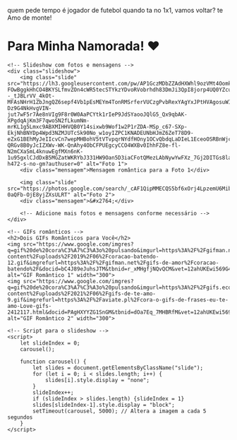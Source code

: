 <!DOCTYPE html>
<html lang="pt-br">
<head>
    <meta charset="UTF-8">
    <meta name="viewport" content="width=device-width, initial-scale=1.0">
    <title>Te Amo!</title>
</head>
<body>
    <p>quem pede tempo é jogador de futebol quando ta no 1x1, vamos voltar? te Amo de monte!</p>
</body>
</html>

<!DOCTYPE html>
<html lang="pt-br">
<head>
    <meta charset="UTF-8">
    <meta name="viewport" content="width=device-width, initial-scale=1.0">
    <title>&#x2764;</title>
    <style>
        /* Estilos para o slideshow */
        .slideshow {
            max-width: 100%;
            max-height: 100%;
            margin: auto;
            text-align: center;
        }
        .slide {
            display: none;
            width: 100%;
            height: auto;
        }
        /* Estilos para as mensagens */
        .mensagem {
            margin-top: 20px;
            font-size: 20px;
            color: #333;
        }
    </style>
</head>
<body>
    <h1>Para Minha Namorada!  &#x2764;</h1>

    <!-- Slideshow com fotos e mensagens -->
    <div class="slideshow">
        <img class="slide" src="https://lh3.googleusercontent.com/pw/AP1GczMDbZZAdHXWhl9ozVMt4Oomk2bVj6lAe1qAQ-FOwBggkHhCO4BKYSLfmvZOn4cWR5tecSTYkzYDvoRVobrhdh83DmJi3QpI8jorp4UQ0YZcuuiQtg_xzJa65X5OHVJN9W6evhxulGNAwbLnTQKuRTl_JC4eyrAMsIjPlu9Z28Jv6KSAi62G8_fzALy--_tJBLrVV_4kOt-MFAsNHrH1ZbJngQZ6sepf4Vb1pEsMEYm4TonRMSrferVUCzgPvbRexYAgYxJPtHVAgosuWIJnkOlQDeUl3rwMgFtJGgweVdLdrVLZbvnkj9sMVkives37N6Z_jfJ6Q8DI6u-Dz9G4NkHvgVIN-jut7wF5r7Ae8nVIg9F8r0W0AaPCYtk1rIeP9JdSYaooJQlG5_Qx9qbAK-XPgdqAjKm3F7qwoSN2fLkumNm-mrKL1g5Lmxc9ABXMIHHVQB0Y14sixwb9Wof1w2P1rZDA-MSp_c67-SXp-EkjNhBNYDp4Wpd3NZMJUTcSk90No_w1oyIZPC1KNADEUNbHJmZ6ZeT78D9-eZxG1BEhMyJeIIcvCn7wepMHBohV5tVTvpqrNYdfHOny1OCvQbdqLaDIeL1EceoOSRBnWjcYXdMVBD19r4FgLyLt3PURgrYQlMufZ_HVR748RPvSRBfLMX6SNMMXudRaLAZSrsC3yAQMGuypk5NDdGVSY_OB00ZZ-QRGv8B0yJcIZXWv-WK-QnAhy4ObCFPUEgcyCCO4WXBv0IhhFZ8e-fl-N2mCXaSmL4knuwEgfMXn6nK-1u95gxlCJdDxB5MGZatWKRYbJ331HW9Oan5D3iaCFotQMezLAbNywYwFXz_7Gj2DITGs8la5XpNU6LqPt9Ofgo2AMrqOF0d83ozd9F4A1gsP40pcVAmJGd8fYFHrVdWWXVuzvi5F=w1052-h472-s-no-gm?authuser=0" alt="Foto 1">
        <div class="mensagem">Mensagem romântica para a Foto 1</div>

        <img class="slide" src="https://photos.google.com/search/_cAF1QipMMECQS5bf6xOrj4LpzemU6Mibh0GNc37U_/photo/AF1QipP5lkRc_XIjY3tpywl0-0aQFb-OjE8yjZXsULRT" alt="Foto 2">
        <div class="mensagem">&#x2764;</div>

        <!-- Adicione mais fotos e mensagens conforme necessário -->
    </div>

    <!-- GIFs românticos -->
    <h2>Dois GIFs Românticos para Você</h2>
    <img src="https://www.google.com/imgres?q=gif%20de%20cora%C3%A7%C3%A3o%20pulsando&imgurl=https%3A%2F%2Fgifman.net%2Fwp-content%2Fuploads%2F2019%2F06%2Fcoracao-batendo-12.gif&imgrefurl=https%3A%2F%2Fgifman.net%2Fgifs-de-amor%2Fcoracao-batendo%2F&docid=bC4J89eJuhsJTM&tbnid=r_xMHgfjNQvQCM&vet=12ahUKEwi569G41YGFAxUsD7kGHSoMAgkQM3oECGEQAA..i&w=400&h=294&hcb=2&ved=2ahUKEwi569G41YGFAxUsD7kGHSoMAgkQM3oECGEQAA" alt="GIF Romântico 1" width="300">
    <img src="https://www.google.com/imgres?q=gif%20de%20cora%C3%A7%C3%A3o%20pulsando&imgurl=https%3A%2F%2Fgifs.eco.br%2Fwp-content%2Fuploads%2F2021%2F06%2Fgifs-de-te-amo-9.gif&imgrefurl=https%3A%2F%2Faviate.pl%2Fcora-o-gifs-de-frases-eu-te-amo-Love-gifs-2412117.html&docid=PAgHXYYZG1SnGM&tbnid=dOa7Eq_7MHBRfM&vet=12ahUKEwi569G41YGFAxUsD7kGHSoMAgkQM3oECDgQAA..i&w=397&h=283&hcb=2&ved=2ahUKEwi569G41YGFAxUsD7kGHSoMAgkQM3oECDgQAA" alt="GIF Romântico 2" width="300">

    <!-- Script para o slideshow -->
    <script>
        let slideIndex = 0;
        carousel();

        function carousel() {
            let slides = document.getElementsByClassName("slide");
            for (let i = 0; i < slides.length; i++) {
                slides[i].style.display = "none";
            }
            slideIndex++;
            if (slideIndex > slides.length) {slideIndex = 1}
            slides[slideIndex-1].style.display = "block";
            setTimeout(carousel, 5000); // Altera a imagem a cada 5 segundos
        }
    </script>
</body>
</html>
